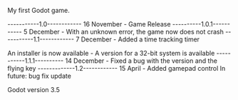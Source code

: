My first Godot game.

-----------1.0------------
16 November - Game Release 
----------1.0.1-----------
5 December - With an unknown error, the game now does not crash
-----------1.1------------ 7 December - Added a time tracking timer

An installer is now available - A version for a 32-bit system is available -----------1.1.1---------- 14 December - Fixed a bug with the version and the flying key -------------1.2------------ 15 April - Added gamepad control
In future: bug fix update

Godot version 3.5
